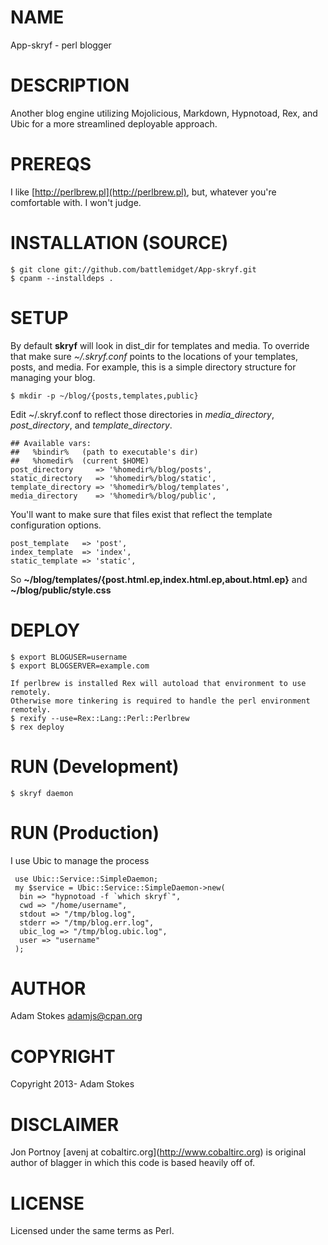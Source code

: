 # NAME

App-skryf - perl blogger

# DESCRIPTION

Another blog engine utilizing Mojolicious, Markdown, Hypnotoad, Rex, and Ubic for
a more streamlined deployable approach.

# PREREQS

I like [http://perlbrew.pl](http://perlbrew.pl), but, whatever you're comfortable with. I won't judge.

# INSTALLATION (SOURCE)

    $ git clone git://github.com/battlemidget/App-skryf.git
    $ cpanm --installdeps .

# SETUP

By default __skryf__ will look in dist\_dir for templates and media. To override that
make sure _~/.skryf.conf_ points to the locations of your templates, posts, and media.
For example, this is a simple directory structure for managing your blog.

    $ mkdir -p ~/blog/{posts,templates,public}

Edit ~/.skryf.conf to reflect those directories in _media\_directory_, _post\_directory_,
and _template\_directory_.

    ## Available vars:
    ##   %bindir%   (path to executable's dir)
    ##   %homedir%  (current $HOME)
    post_directory     => '%homedir%/blog/posts',
    static_directory   => '%homedir%/blog/static',
    template_directory => '%homedir%/blog/templates',
    media_directory    => '%homedir%/blog/public',

You'll want to make sure that files exist that reflect the template configuration options.

    post_template   => 'post',
    index_template  => 'index',
    static_template => 'static',

So __~/blog/templates/{post.html.ep,index.html.ep,about.html.ep}__ and __~/blog/public/style.css__

# DEPLOY

    $ export BLOGUSER=username
    $ export BLOGSERVER=example.com

    If perlbrew is installed Rex will autoload that environment to use remotely.
    Otherwise more tinkering is required to handle the perl environment remotely.
    $ rexify --use=Rex::Lang::Perl::Perlbrew
    $ rex deploy

# RUN (Development)

    $ skryf daemon

# RUN (Production)

I use Ubic to manage the process

     use Ubic::Service::SimpleDaemon;
     my $service = Ubic::Service::SimpleDaemon->new(
      bin => "hypnotoad -f `which skryf`",
      cwd => "/home/username",
      stdout => "/tmp/blog.log",
      stderr => "/tmp/blog.err.log",
      ubic_log => "/tmp/blog.ubic.log",
      user => "username"
     );

# AUTHOR

Adam Stokes <adamjs@cpan.org>

# COPYRIGHT

Copyright 2013- Adam Stokes

# DISCLAIMER

Jon Portnoy \[avenj at cobaltirc.org\](http://www.cobaltirc.org) is original author of blagger
in which this code is based heavily off of.

# LICENSE

Licensed under the same terms as Perl.
